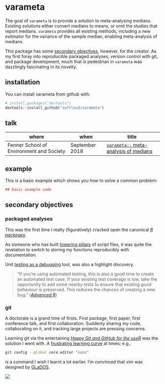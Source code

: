 
<!-- README.md is generated from README.Rmd. Please edit that file -->

# varameta

The goal of `varameta` is to provide a solution to meta-analysing
medians. Existing solutions either convert medians to means, or omit the
studies that report medians. `varameta` provides all existing methods,
including a new esitmator for the variance of the sample median,
enabling meta-analysis of medians.

This package has some [secondary objectives](#secondary-objectives),
however, for the creator. As my first foray into reproducible packaged
analyses, version control with git, and package development, much that
is pedestrian in `varameta` was dazzlingly fascinating in its novelty.

## installation

You can install varameta from github with:

``` r
# install.packages("devtools")
devtools::install_github("softloud/varameta")
```

## talk

| where                                    | when           | title                                                                                       |
| ---------------------------------------- | -------------- | ------------------------------------------------------------------------------------------- |
| Fenner School of Environment and Society | September 2018 | [`varameta::` meta-analysis of medians](http://cantabile.rbind.io/talks/fenner-2018/slides) |

## example

This is a basic example which shows you how to solve a common problem:

``` r
## basic example code
```

## secondary objectives

### packaged analyses

This was the first time I really (figuratively) cracked open the
canonical [*R packages*](http://r-pkgs.had.co.nz/).

As someone who has built [towering
pillars](https://ropensci.org/blog/2018/03/13/ode-to-testing/) of script
files, it was quite the revelation to switch to storing my functions
reproducibly *with* documentation.

Unit [testing as a
debugging](http://cantabile.rbind.io/2018/07/01/testing-as-debugging/)
tool, was also a highlight discovery.

> “If you’re using automated testing, this is also a good time to create
> an automated test case. If your existing test coverage is low, take
> the opportunity to add some nearby tests to ensure that existing good
> behaviour is preserved. This reduces the chances of creating a new
> bug.” ([*Advanced
> R*](http://adv-r.had.co.nz/Exceptions-Debugging.html))

### git

A doctorate is a grand time of firsts. First package, first paper, first
conference talk, and first collaboration. Suddenly sharing my code,
collaborating on it, and tracking large projects are pressing concerns.

Learning git via the entertaining [*Happy Git and GitHub for the
useR*](http://happygitwithr.com/) was the solution I went with. A
[frustrating learning
curve](https://stackoverflow.blog/2017/05/23/stack-overflow-helping-one-million-developers-exit-vim/)
at times; e.g.,

``` bash
git config --global core.editor "nano"
```

is a command I wish I learnt a lot earlier. I’m convinced that vim was
designed by [GLaDOS](https://en.wikipedia.org/wiki/GLaDOS).

![](https://upload.wikimedia.org/wikipedia/en/b/bf/Glados.png)
